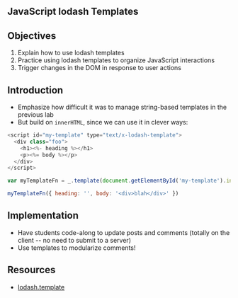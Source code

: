 JavaScript lodash Templates
---

## Objectives

1. Explain how to use lodash templates
2. Practice using lodash templates to organize JavaScript interactions
3. Trigger changes in the DOM in response to user actions

## Introduction

- Emphasize how difficult it was to manage string-based templates in the previous lab
- But build on `innerHTML`, since we can use it in clever ways:

``` javascript
<script id="my-template" type="text/x-lodash-template">
  <div class="foo">
    <h1><%- heading %></h1>
    <p><%= body %></p>
  </div>
</script>

var myTemplateFn = _.template(document.getElementById('my-template').innerHTML)

myTemplateFn({ heading: '', body: '<div>blah</div>' })
```

## Implementation

- Have students code-along to update posts and comments (totally on the client -- no need to submit to a server)
- Use templates to modularize comments!

## Resources

- [lodash.template](https://lodash.com/docs#template)
